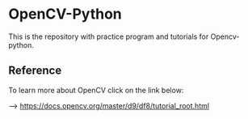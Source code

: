 # OpenCV-Python
This is the repository with practice program and tutorials for Opencv-python.

## Reference
To learn more about OpenCV click on the link below:

--> https://docs.opencv.org/master/d9/df8/tutorial_root.html
